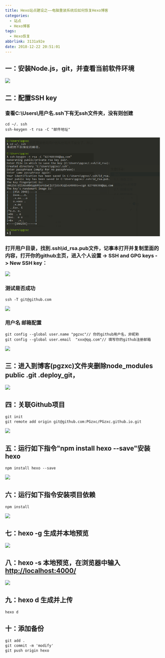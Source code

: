 ```yaml
---
title: Hexo站点建设之——电脑重装系统后如何恢复Hexo博客
categories:
  - 站点
  - Hexo博客
tags:
  - Hexo恢复
abbrlink: 3131a92e
date: 2018-12-22 20:51:01
---
```

## 一：安装Node.js，git，并查看当前软件环境
![][1]

<!--more-->
## 二：配置SSH key
### 查看C:\Users\用户名\.ssh下有无ssh文件夹，没有则创建 
	cd ~/. ssh
	ssh-keygen -t rsa -C "邮件地址"
![2][2]

### 打开用户目录，找到.ssh\id_rsa.pub文件，记事本打开并复制里面的内容，打开你的github主页，进入个人设置 -> SSH and GPG keys -> New SSH key：

![][3]
### 测试是否成功

	ssh -T git@github.com

![][4]
### 用户名 邮箱配置

	git config --global user.name "pgzxc"// 你的github用户名，非昵称
	git config --global user.email  "xxx@qq.com"// 填写你的github注册邮箱
![][5]

## 三：进入到博客(pgzxc)文件夹删除node_modules public .git  .deploy_git，
![][6]

## 四：关联Github项目
    git init
	git remote add origin git@github.com:PGzxc/PGzxc.github.io.git
![][7]

## 五：运行如下指令"npm install hexo --save"安装hexo
	npm install hexo --save

![][8]

## 六：运行如下指令安装项目依赖
	npm install  
![][9]
## 七：hexo -g 生成并本地预览
![][10]
## 八：hexo -s 本地预览，在浏览器中输入[http://localhost:4000/][11]
![][12]
## 九：hexo d 生成并上传
	hexo d
## 十：添加备份

	git add .
	git commit -m 'modify'
	git push origin hexo




[1]: https://raw.githubusercontent.com/PGzxc/CDN/master/blog-image/hexo-retore-software-info.png
[2]: https://raw.githubusercontent.com/PGzxc/CDN/master/blog-image/hexo-restore-create-ssh.png
[3]: https://raw.githubusercontent.com/PGzxc/CDN/master/blog-image/hexo-resote-add-ssh-key.png
[4]: https://raw.githubusercontent.com/PGzxc/CDN/master/blog-image/hexo-restore-ssh-test.png
[5]: https://raw.githubusercontent.com/PGzxc/CDN/master/blog-image/hexo-restore-git-username-email.png
[6]: https://raw.githubusercontent.com/PGzxc/CDN/master/blog-image/hexo-restore-bolg-folder-remove.png
[7]: https://raw.githubusercontent.com/PGzxc/CDN/master/blog-image/hexo-restore-git-init-remote.png
[8]: https://raw.githubusercontent.com/PGzxc/CDN/master/blog-image/hexo-restore-install-hexo.png
[9]: https://raw.githubusercontent.com/PGzxc/CDN/master/blog-image/hexo-restore-npm-install.png
[10]: https://raw.githubusercontent.com/PGzxc/CDN/master/blog-image/hexo-restore-npm-install.png
[11]: http://localhost:4000/
[12]: https://raw.githubusercontent.com/PGzxc/CDN/master/blog-image/hexo-restore-hexo-s.png
